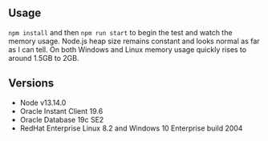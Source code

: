 ## Usage
`npm install` and then `npm run start` to begin the test and watch the memory usage. Node.js heap size remains constant and looks normal as far as I can tell. On both Windows and Linux memory usage quickly rises to around 1.5GB to 2GB.

## Versions
 - Node v13.14.0
 - Oracle Instant Client 19.6
 - Oracle Database 19c SE2
 - RedHat Enterprise Linux 8.2 and Windows 10 Enterprise build 2004
